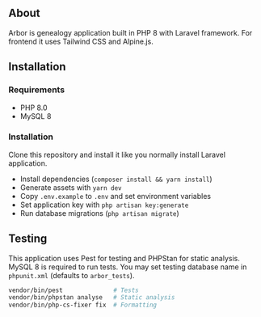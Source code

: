 ## About

Arbor is genealogy application built in PHP 8 with Laravel framework. For frontend it uses Tailwind CSS and Alpine.js.

## Installation

### Requirements

- PHP 8.0
- MySQL 8

### Installation

Clone this repository and install it like you normally install Laravel application.

- Install dependencies (`composer install && yarn install`)
- Generate assets with `yarn dev`
- Copy `.env.example` to `.env` and set environment variables
- Set application key with `php artisan key:generate`
- Run database migrations (`php artisan migrate`)

## Testing

This application uses Pest for testing and PHPStan for static analysis. MySQL 8 is required to run tests. You may set testing database name in `phpunit.xml` (defaults to `arbor_tests`).

```sh
vendor/bin/pest              # Tests
vendor/bin/phpstan analyse   # Static analysis
vendor/bin/php-cs-fixer fix  # Formatting
```
